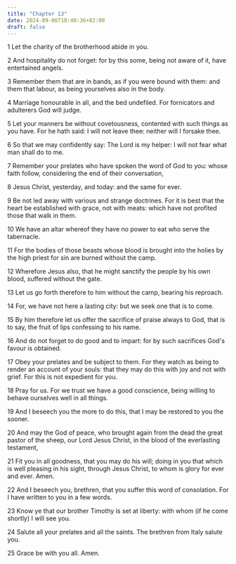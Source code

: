 ```yaml
---
title: "Chapter 13"
date: 2024-09-06T18:40:36+02:00
draft: false
---
```




1 Let the charity of the brotherhood abide in you.

2 And hospitality do not forget: for by this some, being not aware of it, have entertained angels.

3 Remember them that are in bands, as if you were bound with them: and them that labour, as being yourselves also in the body.

4 Marriage honourable in all, and the bed undefiled. For fornicators and adulterers God will judge.

5 Let your manners be without covetousness, contented with such things as you have. For he hath said: I will not leave thee: neither will I forsake thee.

6 So that we may confidently say: The Lord is my helper: I will not fear what man shall do to me.

7 Remember your prelates who have spoken the word of God to you: whose faith follow, considering the end of their conversation,

8 Jesus Christ, yesterday, and today: and the same for ever.

9 Be not led away with various and strange doctrines. For it is best that the heart be established with grace, not with meats: which have not profited those that walk in them.

10 We have an altar whereof they have no power to eat who serve the tabernacle.

11 For the bodies of those beasts whose blood is brought into the holies by the high priest for sin are burned without the camp.

12 Wherefore Jesus also, that he might sanctify the people by his own blood, suffered without the gate.

13 Let us go forth therefore to him without the camp, bearing his reproach.

14 For, we have not here a lasting city: but we seek one that is to come.

15 By him therefore let us offer the sacrifice of praise always to God, that is to say, the fruit of lips confessing to his name.

16 And do not forget to do good and to impart: for by such sacrifices God's favour is obtained.

17 Obey your prelates and be subject to them. For they watch as being to render an account of your souls: that they may do this with joy and not with grief. For this is not expedient for you.

18 Pray for us. For we trust we have a good conscience, being willing to behave ourselves well in all things.

19 And I beseech you the more to do this, that I may be restored to you the sooner.

20 And may the God of peace, who brought again from the dead the great pastor of the sheep, our Lord Jesus Christ, in the blood of the everlasting testament,

21 Fit you in all goodness, that you may do his will; doing in you that which is well pleasing in his sight, through Jesus Christ, to whom is glory for ever and ever. Amen.

22 And I beseech you, brethren, that you suffer this word of consolation. For I have written to you in a few words.

23 Know ye that our brother Timothy is set at liberty: with whom (if he come shortly) I will see you.

24 Salute all your prelates and all the saints. The brethren from Italy salute you.

25 Grace be with you all. Amen.

